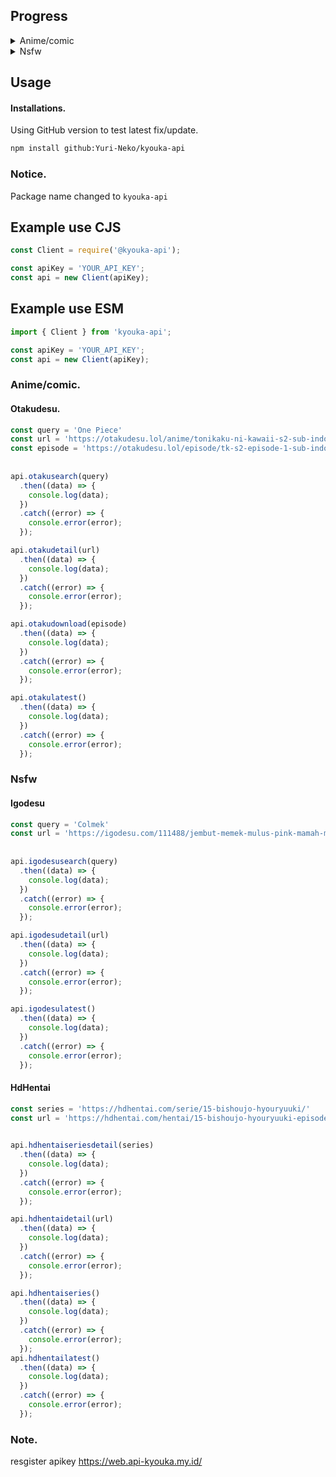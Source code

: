 ## Progress

<details>
  <summary>Anime/comic</summary>
  
- [ ] Doujindesu
  - [ ] latest
  - [ ] search
  - [ ] detail
- [x] Otakudesu
  - [x] latest
  - [x] search
  - [x] detail

</details>

<details>
  <summary> Nsfw</summary>

- [ ] Bokepsin
  - [ ] latest
  - [ ] search
  - [ ] detail
- [x] Igodesu
  - [x] latest
  - [x] search
  - [x] detail
- [ ] hdhentai
  - [ ] search
  - [x] latest
  - [x] detail
  - [x] series list
  - [x] detail series

</details>


## Usage

#### Installations.

Using GitHub version to test latest fix/update.

```bash
npm install github:Yuri-Neko/kyouka-api
```

### Notice.

Package name changed to `kyouka-api`

## Example use CJS
```js
const Client = require('@kyouka-api');

const apiKey = 'YOUR_API_KEY';
const api = new Client(apiKey);

```
## Example use ESM
```js
import { Client } from 'kyouka-api';

const apiKey = 'YOUR_API_KEY';
const api = new Client(apiKey);

```

### Anime/comic.

#### Otakudesu.

```js
const query = 'One Piece'
const url = 'https://otakudesu.lol/anime/tonikaku-ni-kawaii-s2-sub-indo/'
const episode = 'https://otakudesu.lol/episode/tk-s2-episode-1-sub-indo/'
      
      
api.otakusearch(query)
  .then((data) => {
    console.log(data);
  })
  .catch((error) => {
    console.error(error);
  });

api.otakudetail(url)
  .then((data) => {
    console.log(data);
  })
  .catch((error) => {
    console.error(error);
  });

api.otakudownload(episode)
  .then((data) => {
    console.log(data);
  })
  .catch((error) => {
    console.error(error);
  });

api.otakulatest()
  .then((data) => {
    console.log(data);
  })
  .catch((error) => {
    console.error(error);
  });

```



### Nsfw

#### Igodesu

```js
const query = 'Colmek'
const url = 'https://igodesu.com/111488/jembut-memek-mulus-pink-mamah-muda-chindo-dulu-viral.html'
      
      
api.igodesusearch(query)
  .then((data) => {
    console.log(data);
  })
  .catch((error) => {
    console.error(error);
  });

api.igodesudetail(url)
  .then((data) => {
    console.log(data);
  })
  .catch((error) => {
    console.error(error);
  });

api.igodesulatest()
  .then((data) => {
    console.log(data);
  })
  .catch((error) => {
    console.error(error);
  });
```

#### HdHentai

```js
const series = 'https://hdhentai.com/serie/15-bishoujo-hyouryuuki/'
const url = 'https://hdhentai.com/hentai/15-bishoujo-hyouryuuki-episode-2/'

        
api.hdhentaiseriesdetail(series)
  .then((data) => {
    console.log(data);
  })
  .catch((error) => {
    console.error(error);
  });

api.hdhentaidetail(url)
  .then((data) => {
    console.log(data);
  })
  .catch((error) => {
    console.error(error);
  });

api.hdhentaiseries()
  .then((data) => {
    console.log(data);
  })
  .catch((error) => {
    console.error(error);
  });
api.hdhentailatest()
  .then((data) => {
    console.log(data);
  })
  .catch((error) => {
    console.error(error);
  });
```

### Note.

resgister apikey https://web.api-kyouka.my.id/

